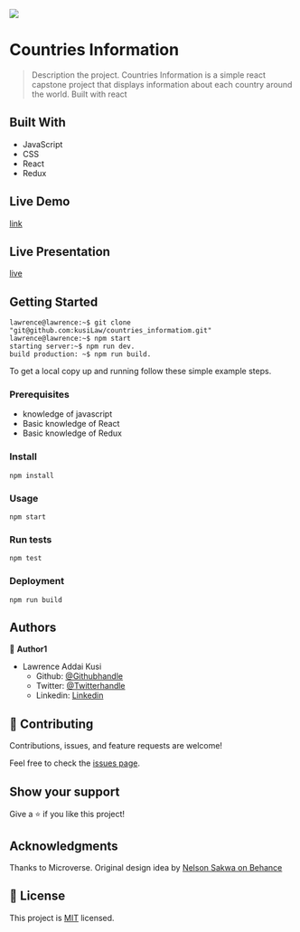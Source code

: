 ![](https://img.shields.io/badge/Microverse-blueviolet)

# Countries Information

> Description the project.
Countries Information is a simple react capstone project that displays information about each country around the world. Built with react 

## Built With

- JavaScript
- CSS
- React
- Redux


## Live Demo 

[link](https://mellifluous-begonia-3df97c.netlify.app/)

## Live Presentation
[live](https://www.loom.com/share/eed187b145ee470aa99d3e22f185f6e6)

## Getting Started

``` console
lawrence@lawrence:~$ git clone "git@github.com:kusiLaw/countries_informatiom.git"
lawrence@lawrence:~$ npm start
starting server:~$ npm run dev.
build production: ~$ npm run build.

```

To get a local copy up and running follow these simple example steps.

### Prerequisites
- knowledge of javascript
- Basic knowledge of React
- Basic knowledge of Redux

### Install
`npm install`

### Usage
`npm start`

### Run tests
`npm test`

### Deployment
`npm run build`


## Authors

👤 **Author1**
- Lawrence Addai Kusi
  - Github: [@Githubhandle](https://github.com/kusiLaw)
  - Twitter: [@Twitterhandle](https://twitter.com/kusilaw)
  - Linkedin: [Linkedin](https://www.linkedin.com/in/lawrence-kusi-55a662104)


## 🤝 Contributing

Contributions, issues, and feature requests are welcome!

Feel free to check the [issues page](../../issues/).

## Show your support

Give a ⭐️ if you like this project!

## Acknowledgments

Thanks to Microverse.
Original design idea by [Nelson Sakwa on Behance](https://www.behance.net/sakwadesignstudio)

## 📝 License

This project is [MIT](./LICENSE) licensed.
